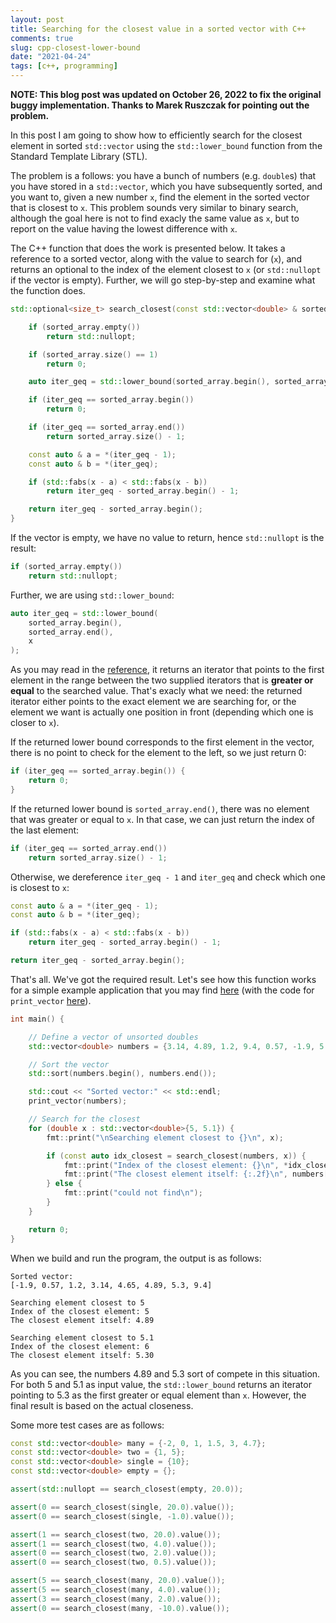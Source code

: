 ```yaml
---
layout: post
title: Searching for the closest value in a sorted vector with C++
comments: true
slug: cpp-closest-lower-bound
date: "2021-04-24"
tags: [c++, programming]
---
```


**NOTE: This blog post was updated on October 26, 2022 to fix the original buggy implementation. Thanks to Marek Ruszczak for pointing out the problem.**

In this post I am going to show how to efficiently search for the closest element in sorted `std::vector` using the `std::lower_bound` function from the Standard Template Library (STL). 

The problem is a follows: you have a bunch of numbers (e.g. `double`s) that you have stored in a `std::vector`, which you have subsequently sorted, and you want to, given a new number `x`, find the element in the sorted vector that is closest to `x`. This problem sounds very similar to binary search, although the goal here is not to find exacly the same value as `x`, but to report on the value having the lowest difference with `x`.

The C++ function that does the work is presented below. It takes a reference to a sorted vector, along with the value to search for (`x`), and returns an optional to the index of the element closest to `x` (or `std::nullopt` if the vector is empty). Further, we will go step-by-step and examine what the function does.

```cpp
std::optional<size_t> search_closest(const std::vector<double> & sorted_array, double x) {

    if (sorted_array.empty())
        return std::nullopt;

    if (sorted_array.size() == 1)
        return 0;

    auto iter_geq = std::lower_bound(sorted_array.begin(), sorted_array.end(), x);

    if (iter_geq == sorted_array.begin())
        return 0;

    if (iter_geq == sorted_array.end())
        return sorted_array.size() - 1;

    const auto & a = *(iter_geq - 1);
    const auto & b = *(iter_geq);

    if (std::fabs(x - a) < std::fabs(x - b))
        return iter_geq - sorted_array.begin() - 1;

    return iter_geq - sorted_array.begin();
}
```

If the vector is empty, we have no value to return, hence `std::nullopt` is the result:

```cpp
if (sorted_array.empty())
    return std::nullopt;
```

Further, we are using `std::lower_bound`:

```c++
auto iter_geq = std::lower_bound(
    sorted_array.begin(), 
    sorted_array.end(), 
    x
);
```

As you may read in the [reference](https://en.cppreference.com/w/cpp/algorithm/lower_bound), it returns an iterator that points to the first element in the range between the two supplied iterators that is **greater or equal** to the searched value. That's exacly what we need: the returned iterator either points to the exact element we are searching for, or the element we want is actually one position in front (depending which one is closer to `x`).

If the returned lower bound corresponds to the first element in the vector, there is no point to check for the element to the left, so we just return 0:

```cpp
if (iter_geq == sorted_array.begin()) {
    return 0;
}
```

If the returned lower bound is `sorted_array.end()`, there was no element that was greater or equal to `x`. In that case, we can just return the index of the last element:

```cpp
if (iter_geq == sorted_array.end())
    return sorted_array.size() - 1;
```

Otherwise, we dereference `iter_geq - 1` and `iter_geq` and check which one is closest to `x`:

```cpp
const auto & a = *(iter_geq - 1);
const auto & b = *(iter_geq);

if (std::fabs(x - a) < std::fabs(x - b))
    return iter_geq - sorted_array.begin() - 1;

return iter_geq - sorted_array.begin();
```

That's all. We've got the required result. Let's see how this function works for a simple example application that you may find [here](https://github.com/semeniuta/demo_cpp/blob/master/src/demo_find_closest.cpp) (with the code for `print_vector` [here](https://github.com/semeniuta/demo_cpp/blob/master/src/helpers.h)). 

```cpp
int main() {

    // Define a vector of unsorted doubles
    std::vector<double> numbers = {3.14, 4.89, 1.2, 9.4, 0.57, -1.9, 5.3, 4.65};

    // Sort the vector
    std::sort(numbers.begin(), numbers.end());

    std::cout << "Sorted vector:" << std::endl; 
    print_vector(numbers);

    // Search for the closest 
    for (double x : std::vector<double>{5, 5.1}) {
        fmt::print("\nSearching element closest to {}\n", x);

        if (const auto idx_closest = search_closest(numbers, x)) {
            fmt::print("Index of the closest element: {}\n", *idx_closest);
            fmt::print("The closest element itself: {:.2f}\n", numbers[*idx_closest]);
        } else {
            fmt::print("could not find\n");
        }
    }

    return 0;
}
```

When we build and run the program, the output is as follows:

```
Sorted vector:
[-1.9, 0.57, 1.2, 3.14, 4.65, 4.89, 5.3, 9.4]

Searching element closest to 5
Index of the closest element: 5
The closest element itself: 4.89

Searching element closest to 5.1
Index of the closest element: 6
The closest element itself: 5.30
```

As you can see, the numbers 4.89 and 5.3 sort of compete in this situation. For both 5 and 5.1 as input value, the `std::lower_bound` returns an iterator pointing to 5.3 as the first greater or equal element than `x`. However, the final result is based on the actual closeness. 

Some more test cases are as follows:

```cpp
const std::vector<double> many = {-2, 0, 1, 1.5, 3, 4.7};
const std::vector<double> two = {1, 5};
const std::vector<double> single = {10};
const std::vector<double> empty = {};

assert(std::nullopt == search_closest(empty, 20.0));

assert(0 == search_closest(single, 20.0).value());
assert(0 == search_closest(single, -1.0).value());

assert(1 == search_closest(two, 20.0).value());
assert(1 == search_closest(two, 4.0).value());
assert(0 == search_closest(two, 2.0).value());
assert(0 == search_closest(two, 0.5).value());

assert(5 == search_closest(many, 20.0).value());
assert(5 == search_closest(many, 4.0).value());
assert(3 == search_closest(many, 2.0).value());
assert(0 == search_closest(many, -10.0).value());
```
